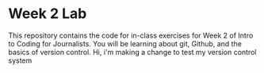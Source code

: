 # Week 2 Lab

This repository contains the code for in-class exercises for Week 2 of Intro
to Coding for Journalists. You will be learning about git, Github, and the basics of version control.
Hi, i'm making a change to test my version control system
